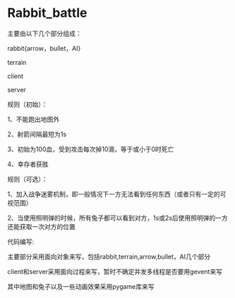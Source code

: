 Rabbit_battle
=============

主要由以下几个部分组成：

rabbit{arrow，bullet，AI}

terrain

client

server

规则（初始）：

1、不能跑出地图外

2、射箭间隔最短为1s

3、初始为100血，受到攻击每次掉10滴，等于或小于0时死亡

4、幸存者获胜

规则（可选）：

1、加入战争迷雾机制，即一般情况下一方无法看到任何东西（或者只有一定的可视范围）

2、当使用照明弹的时候，所有兔子都可以看到对方，1s或2s后使用照明弹的一方还能获取一次对方的位置


代码编写:

主要部分采用面向对象来写，包括rabbit,terrain,arrow,bullet，AI几个部分

client和server采用面向过程来写，暂时不确定并发多线程是否要用gevent来写

其中地图和兔子以及一些动画效果采用pygame库来写